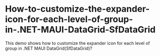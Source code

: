 # How-to-customize-the-expander-icon-for-each-level-of-group-in-.NET-MAUI-DataGrid-SfDataGrid
This demo shows how to customize the expander icon for each level of group in .NET MAUI DataGrid(SfDataGrid)?
